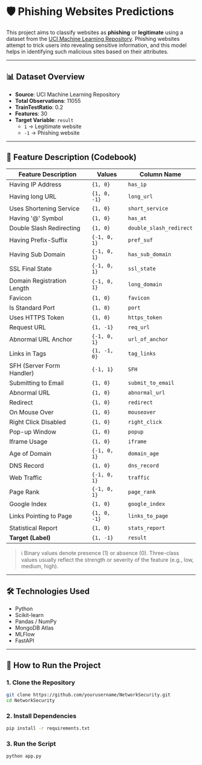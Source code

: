 # 🛡️ Phishing Websites Predictions

This project aims to classify websites as **phishing** or **legitimate** using a dataset from the [UCI Machine Learning Repository](https://archive.ics.uci.edu/). Phishing websites attempt to trick users into revealing sensitive information, and this model helps in identifying such malicious sites based on their attributes.

---

## 📊 Dataset Overview

- **Source**: UCI Machine Learning Repository  
- **Total Observations**: 11055 
- **TrainTestRatio**: 0.2  
- **Features**: 30  
- **Target Variable**: `result`  
  - `1` → Legitimate website  
  - `-1` → Phishing website

---

## 🧾 Feature Description (Codebook)

| Feature Description            | Values       | Column Name          |
|-------------------------------|--------------|-----------------------|
| Having IP Address             | `{1, 0}`     | `has_ip`              |
| Having long URL               | `{1, 0, -1}` | `long_url`            |
| Uses Shortening Service       | `{1, 0}`     | `short_service`       |
| Having '@' Symbol             | `{1, 0}`     | `has_at`              |
| Double Slash Redirecting      | `{1, 0}`     | `double_slash_redirect` |
| Having Prefix-Suffix          | `{-1, 0, 1}` | `pref_suf`            |
| Having Sub Domain             | `{-1, 0, 1}` | `has_sub_domain`      |
| SSL Final State               | `{-1, 0, 1}` | `ssl_state`           |
| Domain Registration Length    | `{-1, 0, 1}` | `long_domain`         |
| Favicon                       | `{1, 0}`     | `favicon`             |
| Is Standard Port              | `{1, 0}`     | `port`                |
| Uses HTTPS Token              | `{1, 0}`     | `https_token`         |
| Request URL                   | `{1, -1}`    | `req_url`             |
| Abnormal URL Anchor           | `{-1, 0, 1}` | `url_of_anchor`       |
| Links in Tags                 | `{1, -1, 0}` | `tag_links`           |
| SFH (Server Form Handler)     | `{-1, 1}`    | `SFH`                 |
| Submitting to Email           | `{1, 0}`     | `submit_to_email`     |
| Abnormal URL                  | `{1, 0}`     | `abnormal_url`        |
| Redirect                      | `{1, 0}`     | `redirect`            |
| On Mouse Over                 | `{1, 0}`     | `mouseover`           |
| Right Click Disabled          | `{1, 0}`     | `right_click`         |
| Pop-up Window                 | `{1, 0}`     | `popup`               |
| Iframe Usage                  | `{1, 0}`     | `iframe`              |
| Age of Domain                 | `{-1, 0, 1}` | `domain_age`          |
| DNS Record                    | `{1, 0}`     | `dns_record`          |
| Web Traffic                   | `{-1, 0, 1}` | `traffic`             |
| Page Rank                     | `{-1, 0, 1}` | `page_rank`           |
| Google Index                  | `{1, 0}`     | `google_index`        |
| Links Pointing to Page        | `{1, 0, -1}` | `links_to_page`       |
| Statistical Report            | `{1, 0}`     | `stats_report`        |
| **Target (Label)**            | `{1, -1}`    | `result`              |

> ℹ️ Binary values denote presence (1) or absence (0). Three-class values usually reflect the strength or severity of the feature (e.g., low, medium, high).

---

## 🛠️ Technologies Used

- Python
- Scikit-learn
- Pandas / NumPy
- MongoDB Atlas
- MLFlow
- FastAPI

---

## 🚀 How to Run the Project

### 1. Clone the Repository
```bash
git clone https://github.com/yourusername/NetworkSecurity.git
cd NetworkSecurity
```

### 2. Install Dependencies
```bash
pip install -r requirements.txt
```

### 3. Run the Script
```bash
python app.py
```

